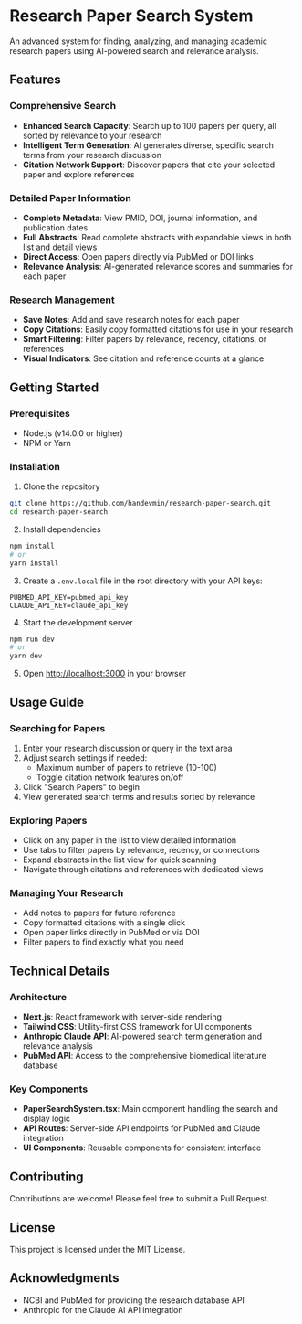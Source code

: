 # Research Paper Search System

An advanced system for finding, analyzing, and managing academic research papers using AI-powered search and relevance analysis.

## Features

### Comprehensive Search

- **Enhanced Search Capacity**: Search up to 100 papers per query, all sorted by relevance to your research
- **Intelligent Term Generation**: AI generates diverse, specific search terms from your research discussion
- **Citation Network Support**: Discover papers that cite your selected paper and explore references

### Detailed Paper Information

- **Complete Metadata**: View PMID, DOI, journal information, and publication dates
- **Full Abstracts**: Read complete abstracts with expandable views in both list and detail views
- **Direct Access**: Open papers directly via PubMed or DOI links
- **Relevance Analysis**: AI-generated relevance scores and summaries for each paper

### Research Management

- **Save Notes**: Add and save research notes for each paper
- **Copy Citations**: Easily copy formatted citations for use in your research
- **Smart Filtering**: Filter papers by relevance, recency, citations, or references
- **Visual Indicators**: See citation and reference counts at a glance

## Getting Started

### Prerequisites

- Node.js (v14.0.0 or higher)
- NPM or Yarn

### Installation

1. Clone the repository
```bash
git clone https://github.com/handevmin/research-paper-search.git
cd research-paper-search
```

2. Install dependencies
```bash
npm install
# or
yarn install
```

3. Create a `.env.local` file in the root directory with your API keys:
```
PUBMED_API_KEY=pubmed_api_key
CLAUDE_API_KEY=claude_api_key
```

4. Start the development server
```bash
npm run dev
# or
yarn dev
```

5. Open [http://localhost:3000](http://localhost:3000) in your browser

## Usage Guide

### Searching for Papers

1. Enter your research discussion or query in the text area
2. Adjust search settings if needed:
   - Maximum number of papers to retrieve (10-100)
   - Toggle citation network features on/off
3. Click "Search Papers" to begin
4. View generated search terms and results sorted by relevance

### Exploring Papers

- Click on any paper in the list to view detailed information
- Use tabs to filter papers by relevance, recency, or connections
- Expand abstracts in the list view for quick scanning
- Navigate through citations and references with dedicated views

### Managing Your Research

- Add notes to papers for future reference
- Copy formatted citations with a single click
- Open paper links directly in PubMed or via DOI
- Filter papers to find exactly what you need

## Technical Details

### Architecture

- **Next.js**: React framework with server-side rendering
- **Tailwind CSS**: Utility-first CSS framework for UI components
- **Anthropic Claude API**: AI-powered search term generation and relevance analysis
- **PubMed API**: Access to the comprehensive biomedical literature database

### Key Components

- **PaperSearchSystem.tsx**: Main component handling the search and display logic
- **API Routes**: Server-side API endpoints for PubMed and Claude integration
- **UI Components**: Reusable components for consistent interface

## Contributing

Contributions are welcome! Please feel free to submit a Pull Request.

## License

This project is licensed under the MIT License.

## Acknowledgments

- NCBI and PubMed for providing the research database API
- Anthropic for the Claude AI API integration